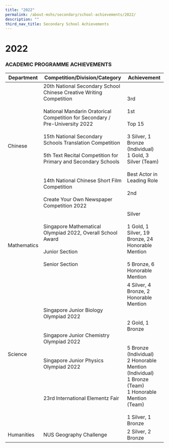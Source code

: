 ```yaml
---
title: "2022"
permalink: /about-mshs/secondary/school-achievements/2022/
description: ""
third_nav_title: Secondary School Achievements
---
```

# 2022


### ACADEMIC PROGRAMME ACHIEVEMENTS

<table>
<thead>
  <tr>
    <th>Department</th>
    <th>Competition/Division/Category<br></th>
    <th>Achievement<br></th>
  </tr>
</thead>
<tbody>
  <tr>
    <td> Chinese</td>
    <td>20th National Secondary School Chinese Creative Writing Competition<br><br>National Mandarin Oratorical Competition for Secondary / Pre-University 2022<br><br>15th National Secondary Schools Translation Competition<br><br>5th Text Recital Competition for Primary and Secondary Schools<br><br><br>14th National Chinese Short Film Competition<br><br>Create Your Own Newspaper Competition 2022<br></td>
    <td>3rd<br><br>1st<br><br>Top 15<br>                      <br>3 Silver, 1 Bronze  (Individual)<br>1 Gold, 3 Silver (Team)<br><br>Best Actor in Leading Role<br><br>2nd<br></td>
  </tr>
  <tr>
    <td> Mathematics</td>
    <td>  Singapore Mathematical Olympiad 2022, Overall School Award<br><br>Junior Section<br><br>Senior Section</td>
    <td> Silver<br><br>1 Gold, 1 Silver, 19 Bronze, 24 Honorable Mention<br><br>5 Bronze, 6 Honorable Mention </td>
  </tr>
  <tr>
    <td> Science</td>
    <td> Singapore Junior Biology Olympiad 2022<br><br><br>Singapore Junior Chemistry Olympiad 2022<br><br><br>Singapore Junior Physics Olympiad 2022<br><br><br><br><br>23rd International Elementz Fair<br></td>
    <td>4 Silver, 4 Bronze,  2 Honorable Mention<br><br><br>2 Gold, 1 Bronze<br><br>  <br>5 Bronze (Individual)<br>2 Honorable Mention (Individual)<br>1 Bronze (Team)<br>1 Honorable Mention (Team) <br><br>1 Silver, 1 Bronze<br></td>
  </tr>
  <tr>
    <td> Humanities</td>
    <td>NUS Geography Challenge </td>
    <td>2 Silver, 2 Bronze</td>
  </tr>
</tbody>
</table>